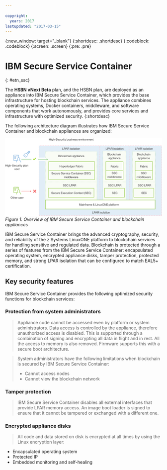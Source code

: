 ```yaml
---

copyright:
  years: 2017
lastupdated: "2017-03-15"
---
```


{:new_window: target="_blank"}
{:shortdesc: .shortdesc}
{:codeblock: .codeblock}
{:screen: .screen}
{:pre: .pre}


# IBM Secure Service Container
{: #etn_ssc}

The **HSBN vNext Beta** plan, and the HSBN plan, are deployed as an appliance into IBM Secure Service Container, which provides the base infrastructure for hosting blockchain services. The appliance combines operating systems, Docker containers, middleware, and software components that work autonomously, and provides core services and infrastructure with optimized security.
{:shortdesc}

The following architecture diagram illustrates how IBM Secure Service Container and blockchain appliances are organized:

![Architecture diagram](images/Architecture_HSBN_SSC_vNext.png "IBM Secure Service Container and blockchain appliances")
*Figure 1. Overview of IBM Secure Service Container and blockchain appliances*

IBM Secure Service Container brings the advanced cryptography, security, and reliability of the z Systems LinuxONE platform to blockchain services for handling sensitive and regulated data. Blockchain is protected through a series of features from the IBM Secure Service Container: encapsulated operating system, encrypted appliance disks, tamper protection, protected memory, and strong LPAR isolation that can be configured to match EAL5+ certification.

## Key security features
IBM Secure Service Container provides the following optimized security functions for blockchain services:  

### Protection from system administrators
>Appliance code cannot be accessed even by platform or system administrators.  Data access is controlled by the appliance, therefore unauthorized access is disabled.  This is supported through a combination of signing and encrypting all data in flight and in rest. All the access to memory is also removed. Firmware supports this with a secure boot architecture.

>System administrators have the following limitations when blockchain is secured by IBM Secure Service Container:
>* Cannot access nodes
>* Cannot view the blockchain network

### Tamper protection  
>IBM Secure Service Container disables all external interfaces that provide LPAR memory access. An image boot loader is signed to ensure that it cannot be tampered or exchanged with a different one.

### Encrypted appliance disks
>All code and data stored on disk is encrypted at all times by using the Linux encryption layer:  
- Encapsulated operating system
- Protected IP
- Embedded monitoring and self-healing  
